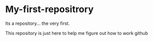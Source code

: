 # My-first-repositrory
Its a repository... the very first.

This repository is just here to help me figure out how to work github
